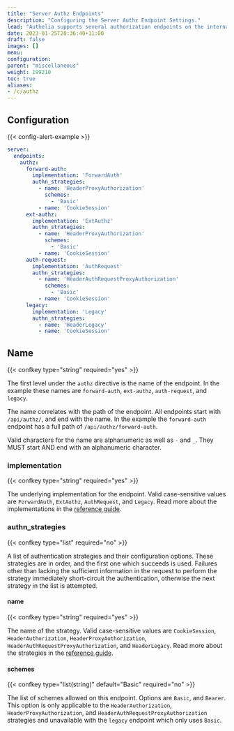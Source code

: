 ```yaml
---
title: "Server Authz Endpoints"
description: "Configuring the Server Authz Endpoint Settings."
lead: "Authelia supports several authorization endpoints on the internal web server. This section describes how to configure and tune them."
date: 2023-01-25T20:36:40+11:00
draft: false
images: []
menu:
configuration:
parent: "miscellaneous"
weight: 199210
toc: true
aliases:
- /c/authz
---
```


## Configuration

{{< config-alert-example >}}

```yaml
server:
  endpoints:
    authz:
      forward-auth:
        implementation: 'ForwardAuth'
        authn_strategies:
          - name: 'HeaderProxyAuthorization'
            schemes:
              - 'Basic'
          - name: 'CookieSession'
      ext-authz:
        implementation: 'ExtAuthz'
        authn_strategies:
          - name: 'HeaderProxyAuthorization'
            schemes:
              - 'Basic'
          - name: 'CookieSession'
      auth-request:
        implementation: 'AuthRequest'
        authn_strategies:
          - name: 'HeaderAuthRequestProxyAuthorization'
            schemes:
              - 'Basic'
          - name: 'CookieSession'
      legacy:
        implementation: 'Legacy'
        authn_strategies:
          - name: 'HeaderLegacy'
          - name: 'CookieSession'
```

## Name

{{< confkey type="string" required="yes" >}}

The first level under the `authz` directive is the name of the endpoint. In the example these names are `forward-auth`,
`ext-authz`, `auth-request`, and `legacy`.

The name correlates with the path of the endpoint. All endpoints start with `/api/authz/`, and end with the name. In the
example the `forward-auth` endpoint has a full path of `/api/authz/forward-auth`.

Valid characters for the name are alphanumeric as well as `-` and `_`. They MUST start AND end with an
alphanumeric character.

### implementation

{{< confkey type="string" required="yes" >}}

The underlying implementation for the endpoint. Valid case-sensitive values are `ForwardAuth`, `ExtAuthz`,
`AuthRequest`, and `Legacy`. Read more about the implementations in the
[reference guide](../../reference/guides/proxy-authorization.md#implementations).

### authn_strategies

{{< confkey type="list" required="no" >}}

A list of authentication strategies and their configuration options. These strategies are in order, and the first one
which succeeds is used. Failures other than lacking the sufficient information in the request to perform the strategy
immediately short-circuit the authentication, otherwise the next strategy in the list is attempted.

#### name

{{< confkey type="string" required="yes" >}}

The name of the strategy. Valid case-sensitive values are `CookieSession`, `HeaderAuthorization`,
`HeaderProxyAuthorization`, `HeaderAuthRequestProxyAuthorization`, and `HeaderLegacy`. Read more about the strategies in
the [reference guide](../../reference/guides/proxy-authorization.md#authn-strategies).

#### schemes

{{< confkey type="list(string)" default="Basic" required="no" >}}

The list of schemes allowed on this endpoint. Options are `Basic`, and `Bearer`. This option is only applicable to the
`HeaderAuthorization`, `HeaderProxyAuthorization`, and `HeaderAuthRequestProxyAuthorization` strategies and unavailable
with the `legacy` endpoint which only uses `Basic`.

